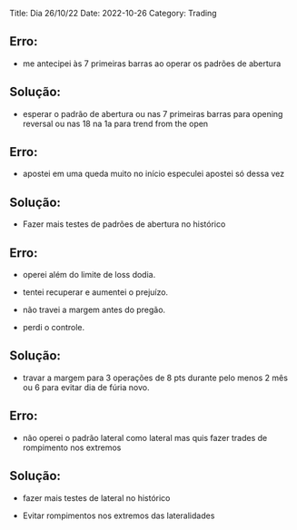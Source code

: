 Title: Dia 26/10/22
Date: 2022-10-26
Category: Trading

## Erro:

* me antecipei às 7 primeiras barras ao operar os padrões de abertura

## Solução: 

* esperar o padrão de abertura ou nas 7 primeiras barras para opening reversal ou nas 18 
na 1a para trend from the open

## Erro: 

* apostei em uma queda muito no início especulei apostei só dessa vez

## Solução: 

* Fazer mais testes de padrões de abertura no histórico

## Erro: 

* operei além do limite de loss dodia.

* tentei recuperar e aumentei o prejuízo.

* não travei a margem antes do pregão.

* perdi o controle.

## Solução:

* travar a margem para 3 operações de 8 pts durante pelo menos 2 mês
ou 6 para evitar dia de fúria novo.


## Erro:

* não operei o padrão lateral como lateral mas quis fazer trades de rompimento nos extremos

## Solução: 

* fazer mais testes de lateral no histórico

* Evitar rompimentos nos extremos das lateralidades





